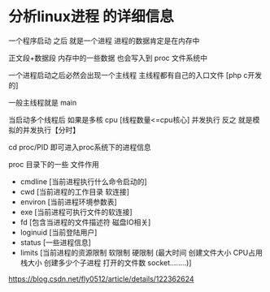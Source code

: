 #  分析linux进程 的详细信息
一个程序启动 之后 就是一个进程   进程的数据肯定是在内存中

正文段+数据段  内存中的一些数据 也会写入到 proc 文件系统中

一个进程启动之后必然会出现一个主线程 主线程都有自己的入口文件  [php c开发的]

一般主线程就是 main

当启动多个线程后 如果是多核 cpu [线程数量<=cpu核心] 并发执行 反之 就是模拟的并发执行【分时】

 cd proc/PID 即可进入proc系统下的进程信息
 
proc 目录下的一些 文件作用

* cmdline [当前进程执行什么命令启动的]
* cwd [当前进程的工作目录 软连接]
* environ [当前进程环境参数表]
* exe [当前进程可执行文件的软连接]
* fd [包含当进程的文件描述符 磁盘IO相关]
* loginuid [当前登陆用户]
* status [一些进程信息]
* limits [当前进程的资源限制 软限制 硬限制 (最大时间 创建文件大小 
CPU占用 栈大小 创建多少个子进程 打开的文件数 socket........)]



https://blog.csdn.net/fly0512/article/details/122362624
